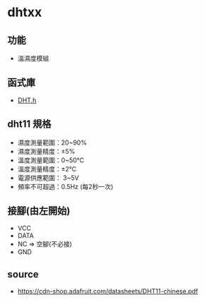 # dhtxx
## 功能
* 溫濕度模組
## 函式庫
* [DHT.h](https://github.com/adafruit/DHT-sensor-library)
## dht11 規格 
* 濕度測量範圍：20~90%
* 濕度測量精度：±5%
* 溫度測量範圍：0~50℃
* 溫度測量精度：±2℃
* 電源供應範圍： 3~5V
* 頻率不可超過：0.5Hz (每2秒一次)
## 接腳(由左開始)
* VCC
* DATA
* NC  => 空腳(不必接)
* GND 
## source
* https://cdn-shop.adafruit.com/datasheets/DHT11-chinese.pdf
